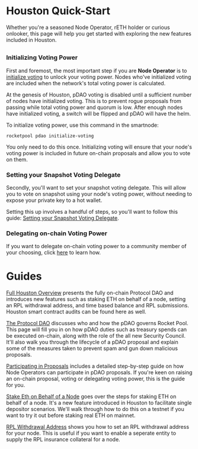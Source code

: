 # Houston Quick-Start

Whether you're a seasoned Node Operator, rETH holder or curious onlooker, this page will help you get started with exploring the new features included in Houston.

##
### Initializing Voting Power

First and foremost, the most important step if you are **Node Operator** is to [initialize voting](../houston/participate#initializing-voting) to unlock your voting power. Nodes who've initialized voting are included when the network's total voting power is calculated. 

At the genesis of Houston, pDAO voting is disabled until a sufficient number of nodes have initialized voting. This is to prevent rogue proposals from passing while total voting power and quorum is low. After enough nodes have initialized voting, a switch will be flipped and pDAO will have the helm. 

To initialize voting power, use this command in the smartnode: 
```shell
rocketpool pdao initialize-voting
```
You only need to do this once. Initializing voting will ensure that your node's voting power is included in future on-chain proposals and allow you to vote on them.

### Setting your Snapshot Voting Delegate

Secondly, you'll want to set your snapshot voting delegate. This will allow you to vote on snapshot using your node's voting power, without needing to expose your private key to a hot wallet. 

Setting this up involves a handful of steps, so you'll want to follow this guide: 
[Setting your Snapshot Voting Delegate](../houston/participate#setting-your-snapshot-voting-delegate).

### Delegating on-chain Voting Power

If you want to delegate on-chain voting power to a community member of your choosing, click [here](../houston/participate#delegating-voting-power) to learn how.

##
# Guides

[Full Houston Overview](../houston/whats-new) presents the fully on-chain Protocol DAO and introduces new features such as staking ETH on behalf of a node, setting an RPL withdrawal address, and time based balance and RPL submissions. Houston smart contract audits can be found here as well. 

[The Protocol DAO](../houston/pdao) discusses who and how the pDAO governs Rocket Pool. This page will fill you in on how pDAO duties such as treasury spends can be executed on-chain, along with the role of the all new Security Council. It'll also walk you through the lifecycle of a pDAO proposal and explain some of the measures taken to prevent spam and gun down malicious proposals. 

[Participating in Proposals](../houston/participate) includes a detailed step-by-step guide on how Node Operators can participate in pDAO proposals. If you're keen on raising an on-chain proposal, voting or delegating voting power, this is the guide for you.

[Stake Eth on Behalf of a Node](../houston/stake-eth-on-behalf) goes over the steps for staking ETH on behalf of a node. It's a new feature introduced in Houston to facilitate single depositor scenarios. We'll walk through how to do this on a testnet if you want to try it out before staking real ETH on mainnet.

[RPL Withdrawal Address](../houston/rpl-withdrawal-address) shows you how to set an RPL withdrawal address for your node. This is useful if you want to enable a seperate entity to supply the RPL insurance collateral for a node.
